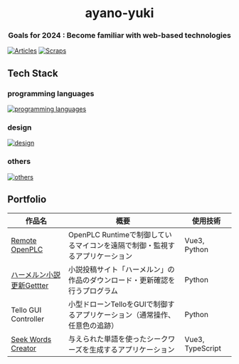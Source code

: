 <h1 align="center"> ayano-yuki </h1>
<h3 align="center"> Goals for 2024 : Become familiar with web-based technologies </h3>

[![Articles](https://badgen.org/img/zenn/yuki_ayano/articles?style=flat)](https://zenn.dev/yuki_ayano)
[![Scraps](https://badgen.org/img/zenn/yuki_ayano/scraps?style=flat)](https://zenn.dev/yuki_ayano?tab=scraps)

## Tech Stack
### programming languages
[![programming languages](https://skillicons.dev/icons?i=python,vue,unity)](https://skillicons.dev)
### design
[![design](https://skillicons.dev/icons?i=figma)](https://skillicons.dev)
### others
[![others](https://skillicons.dev/icons?i=github,vscode,docker,ubuntu,kali)](https://skillicons.dev)

## Portfolio
| 作品名 | 概要 | 使用技術 |
|--------|--------|--------|
| [Remote OpenPLC][01] | OpenPLC Runtimeで制御しているマイコンを遠隔で制御・監視するアプリケーション | Vue3, Python |
| [ハーメルン小説更新Gettter][02] | 小説投稿サイト「ハーメルン」の作品のダウンロード・更新確認を行うプログラム | Python |
| Tello GUI Controller | 小型ドローンTelloをGUIで制御するアプリケーション（通常操作、任意色の追跡） | Python |
| [Seek Words Creator][03] | 与えられた単語を使ったシークワーズを生成するアプリケーション | Vue3, TypeScript |


[01]: https://github.com/ayano-yuki/Work-RemoteOpenPLC
[02]: https://github.com/ayano-yuki/Work-HamelnGetter
[03]: https://github.com/ayano-yuki/Work-SeekWordsCreator

<!--
Reference
- [tandpfun/skill-icons: Showcase your skills on your Github readme or resumé with ease ✨](https://github.com/tandpfun/skill-icons#readme)
-->
